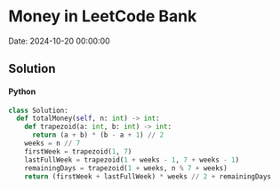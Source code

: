 # Money in LeetCode Bank

Date: 2024-10-20 00:00:00

## Solution

#### Python
```python
class Solution:
  def totalMoney(self, n: int) -> int:
    def trapezoid(a: int, b: int) -> int:
      return (a + b) * (b - a + 1) // 2
    weeks = n // 7
    firstWeek = trapezoid(1, 7)
    lastFullWeek = trapezoid(1 + weeks - 1, 7 + weeks - 1)
    remainingDays = trapezoid(1 + weeks, n % 7 + weeks)
    return (firstWeek + lastFullWeek) * weeks // 2 + remainingDays
 ```